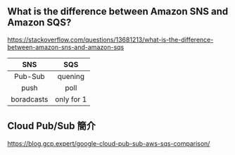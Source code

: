 ## What is the difference between Amazon SNS and Amazon SQS?
https://stackoverflow.com/questions/13681213/what-is-the-difference-between-amazon-sns-and-amazon-sqs

| SNS        | SQS        |
|:----------:|:----------:|
| Pub-Sub    | quening    |
| push       | poll       |
| boradcasts | only for 1 |


## Cloud Pub/Sub 簡介
https://blog.gcp.expert/google-cloud-pub-sub-aws-sqs-comparison/
